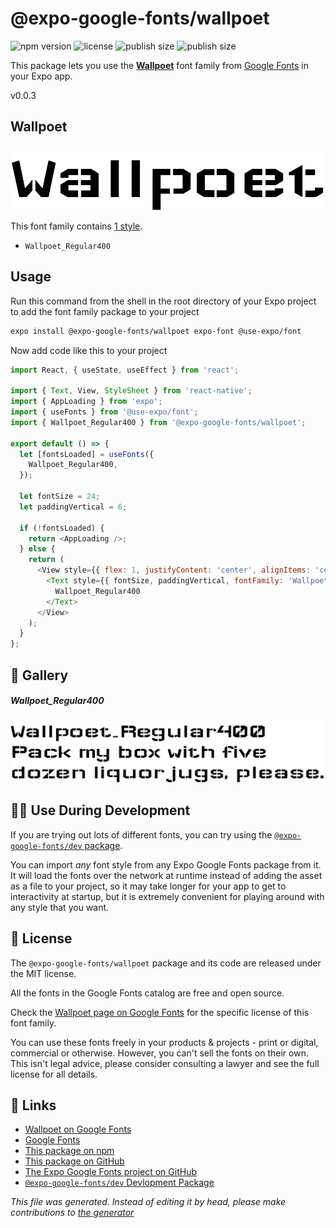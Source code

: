 # @expo-google-fonts/wallpoet

![npm version](https://flat.badgen.net/npm/v/@expo-google-fonts/wallpoet)
![license](https://flat.badgen.net/github/license/expo/google-fonts)
![publish size](https://flat.badgen.net/packagephobia/install/@expo-google-fonts/wallpoet)
![publish size](https://flat.badgen.net/packagephobia/publish/@expo-google-fonts/wallpoet)

This package lets you use the [**Wallpoet**](https://fonts.google.com/specimen/Wallpoet) font family from [Google Fonts](https://fonts.google.com/) in your Expo app.

v0.0.3

## Wallpoet

![Wallpoet](./font-family.png)

This font family contains [1 style](#gallery).

- `Wallpoet_Regular400`

## Usage

Run this command from the shell in the root directory of your Expo project to add the font family package to your project
```sh
expo install @expo-google-fonts/wallpoet expo-font @use-expo/font
```

Now add code like this to your project
```js
import React, { useState, useEffect } from 'react';

import { Text, View, StyleSheet } from 'react-native';
import { AppLoading } from 'expo';
import { useFonts } from '@use-expo/font';
import { Wallpoet_Regular400 } from '@expo-google-fonts/wallpoet';

export default () => {
  let [fontsLoaded] = useFonts({
    Wallpoet_Regular400,
  });

  let fontSize = 24;
  let paddingVertical = 6;

  if (!fontsLoaded) {
    return <AppLoading />;
  } else {
    return (
      <View style={{ flex: 1, justifyContent: 'center', alignItems: 'center' }}>
        <Text style={{ fontSize, paddingVertical, fontFamily: 'Wallpoet_Regular400' }}>
          Wallpoet_Regular400
        </Text>
      </View>
    );
  }
};

```

## 🔡 Gallery

##### Wallpoet_Regular400
![Wallpoet_Regular400](./9989a07c4d82441ed4366747a76f537b925a6d9f691e7b0cd97713bcac160b20.ttf.png)


## 👩‍💻 Use During Development

If you are trying out lots of different fonts, you can try using the [`@expo-google-fonts/dev` package](https://github.com/expo/google-fonts/tree/master/font-packages/dev#readme).

You can import *any* font style from any Expo Google Fonts package from it. It will load the fonts
over the network at runtime instead of adding the asset as a file to your project, so it may take longer
for your app to get to interactivity at startup, but it is extremely convenient
for playing around with any style that you want.

## 📖 License

The `@expo-google-fonts/wallpoet` package and its code are released under the MIT license.

All the fonts in the Google Fonts catalog are free and open source.

Check the [Wallpoet page on Google Fonts](https://fonts.google.com/specimen/Wallpoet) for the specific license of this font family.

You can use these fonts freely in your products & projects - print or digital, commercial or otherwise. However, you can't sell the fonts on their own. This isn't legal advice, please consider consulting a lawyer and see the full license for all details.

## 🔗 Links

- [Wallpoet on Google Fonts](https://fonts.google.com/specimen/Wallpoet)
- [Google Fonts](https://fonts.google.com/)
- [This package on npm](https://www.npmjs.com/package/@expo-google-fonts/wallpoet)
- [This package on GitHub](https://github.com/expo/google-fonts/tree/master/font-packages/wallpoet)
- [The Expo Google Fonts project on GitHub](https://github.com/expo/google-fonts)
- [`@expo-google-fonts/dev` Devlopment Package](https://github.com/expo/google-fonts/tree/master/font-packages/dev)


*This file was generated. Instead of editing it by head, please make contributions to [the generator](https://github.com/expo/google-fonts/tree/master/packages/generator)*
